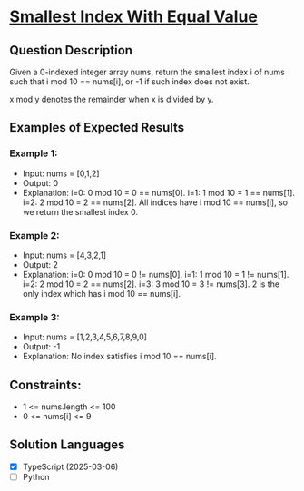 # [Smallest Index With Equal Value](https://leetcode.com/problems/smallest-index-with-equal-value/)

## Question Description

Given a 0-indexed integer array nums, return the smallest index i of nums such that i mod 10 == nums[i], or -1 if such index does not exist.

x mod y denotes the remainder when x is divided by y.

## Examples of Expected Results

### Example 1:

- Input: nums = [0,1,2]
- Output: 0
- Explanation: 
    i=0: 0 mod 10 = 0 == nums[0].
    i=1: 1 mod 10 = 1 == nums[1].
    i=2: 2 mod 10 = 2 == nums[2].
    All indices have i mod 10 == nums[i], so we return the smallest index 0.

### Example 2:

- Input: nums = [4,3,2,1]
- Output: 2
- Explanation: 
    i=0: 0 mod 10 = 0 != nums[0].
    i=1: 1 mod 10 = 1 != nums[1].
    i=2: 2 mod 10 = 2 == nums[2].
    i=3: 3 mod 10 = 3 != nums[3].
    2 is the only index which has i mod 10 == nums[i].

### Example 3:

- Input: nums = [1,2,3,4,5,6,7,8,9,0]
- Output: -1
- Explanation: No index satisfies i mod 10 == nums[i].

## Constraints:

- 1 <= nums.length <= 100
- 0 <= nums[i] <= 9

## Solution Languages

- [x] TypeScript (2025-03-06)
- [ ] Python
